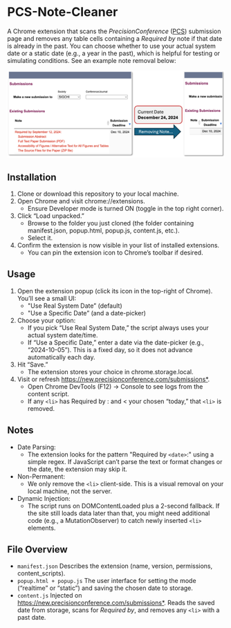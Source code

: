 # PCS-Note-Cleaner

A Chrome extension that scans the *PrecisionConference* ([PCS](https://new.precisionconference.com/submissions)) submission page and removes any table cells containing a *Required by* note if that date is already in the past.
You can choose whether to use your actual system date or a static date (e.g., a year in the past), which is helpful for testing or simulating conditions. See an example note removal below:

<p align="center">
  <img src="pcs-cleaner-example.png" alt="Extension Popup" />
</p>

## Installation
1. Clone or download this repository to your local machine.
2. Open Chrome and visit chrome://extensions.
	- Ensure Developer mode is turned ON (toggle in the top right corner).
3. Click “Load unpacked.”
	- Browse to the folder you just cloned (the folder containing manifest.json, popup.html, popup.js, content.js, etc.).
	- Select it.
4. Confirm the extension is now visible in your list of installed extensions.
	- You can pin the extension icon to Chrome’s toolbar if desired.

## Usage
1. Open the extension popup (click its icon in the top-right of Chrome). You’ll see a small UI:
	- "Use Real System Date” (default)
	- "Use a Specific Date” (and a date-picker)
2.	Choose your option:
	- If you pick “Use Real System Date,” the script always uses your actual system date/time.
	- If “Use a Specific Date,” enter a date via the date-picker (e.g., “2024-10-05”). This is a fixed day, so it does not advance automatically each day.
3.	Hit “Save.”
	- The extension stores your choice in chrome.storage.local.
4.	Visit or refresh <https://new.precisionconference.com/submissions*>.
	- Open Chrome DevTools (F12) -> Console to see logs from the content script. 
	- If any `<li>` has Required by <date>: and <date> < your chosen “today,” that `<li>` is removed.

## Notes
- Date Parsing:
	- The extension looks for the pattern "Required by `<date>`:" using a simple regex. If JavaScript can’t parse the text or format changes or the date, the extension may skip it.
- Non-Permanent:
	- We only remove the `<li>` client-side. This is a visual removal on your local machine, not the server.
- Dynamic Injection:
	- The script runs on DOMContentLoaded plus a 2-second fallback. If the site still loads data later than that, you might need additional code (e.g., a MutationObserver) to catch newly inserted `<li>` elements.

## File Overview
- `manifest.json`
Describes the extension (name, version, permissions, content_scripts).
- `popup.html + popup.js`
The user interface for setting the mode (“realtime” or “static”) and saving the chosen date to storage.
- `content.js`
Injected on <https://new.precisionconference.com/submissions*>. Reads the saved date from storage, scans for *Required by*, and removes any `<li>` with a past date.
